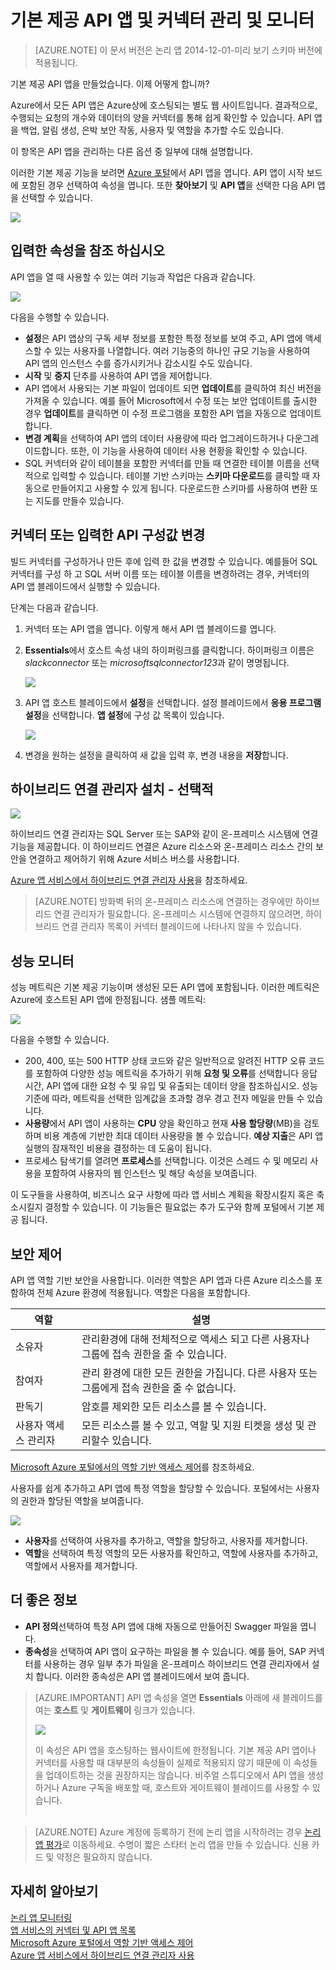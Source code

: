 <properties
	pageTitle="Azure 앱 서비스에서 커넥터 및 API 앱 관리 및 모니터링 | Microsoft Azure"
	description="논리 앱에서 커넥터 및 API 앱의 성능 보기, 마이크로 서비스 아키텍처"
	services="app-service\logic"
	documentationCenter=".net,nodejs,java"
	authors="MandiOhlinger"
	manager="dwrede"
	editor="cgronlun"/>

<tags
	ms.service="logic-apps"
	ms.workload="integration"
	ms.tgt_pltfrm="na"
	ms.devlang="na"
	ms.topic="article"
	ms.date="07/28/2016"
	ms.author="mandia"/>

# 기본 제공 API 앱 및 커넥터 관리 및 모니터

>[AZURE.NOTE] 이 문서 버전은 논리 앱 2014-12-01-미리 보기 스키마 버전에 적용됩니다.

기본 제공 API 앱을 만들었습니다. 이제 어떻게 합니까?

Azure에서 모든 API 앱은 Azure상에 호스팅되는 별도 웹 사이트입니다. 결과적으로, 수행되는 요청의 개수와 데이터의 양을 커넥터를 통해 쉽게 확인할 수 있습니다. API 앱을 백업, 알림 생성, 은박 보안 작동, 사용자 및 역할을 추가할 수도 있습니다.

이 항목은 API 앱을 관리하는 다른 옵션 중 일부에 대해 설명합니다.

이러한 기본 제공 기능을 보려면 [Azure 포털](http://go.microsoft.com/fwlink/p/?LinkID=525040)에서 API 앱을 엽니다. API 앱이 시작 보드에 포함된 경우 선택하여 속성을 엽니다. 또한 **찾아보기** 및 **API 앱**을 선택한 다음 API 앱을 선택할 수 있습니다.

![][browse]

## 입력한 속성을 참조 하십시오

API 앱을 열 때 사용할 수 있는 여러 기능과 작업은 다음과 같습니다.

![][settings]

다음을 수행할 수 있습니다.

- **설정**은 API 앱상의 구독 세부 정보를 포함한 특정 정보를 보여 주고, API 앱에 액세스할 수 있는 사용자를 나열합니다. 여러 기능중의 하나인 규모 기능을 사용하여 API 앱의 인스턴스 수를 증가시키거나 감소시킬 수도 있습니다.
- **시작** 및 **중지** 단추를 사용하여 API 앱을 제어합니다.
- API 앱에서 사용되는 기본 파일이 업데이트 되면 **업데이트**를 클릭하여 최신 버전을 가져올 수 있습니다. 예를 들어 Microsoft에서 수정 또는 보안 업데이트를 출시한 경우 **업데이트**를 클릭하면 이 수정 프로그램을 포함한 API 앱을 자동으로 업데이트합니다.
- **변경 계획**을 선택하여 API 앱의 데이터 사용량에 따라 업그레이드하거나 다운그레이드합니다. 또한, 이 기능을 사용하여 데이터 사용 현황을 확인할 수 있습니다.
- SQL 커넥터와 같이 테이블을 포함한 커넥터를 만들 때 연결한 테이블 이름을 선택적으로 입력할 수 있습니다. 테이블 기반 스키마는 **스키마 다운로드**를 클릭할 때 자동으로 만들어지고 사용할 수 있게 됩니다. 다운로드한 스키마를 사용하여 변환 또는 지도를 만들수 있습니다.

## 커넥터 또는 입력한 API 구성값 변경

빌드 커넥터를 구성하거나 만든 후에 입력 한 값을 변경할 수 있습니다. 예를들어 SQL 커넥터를 구성 하 고 SQL 서버 이름 또는 테이블 이름을 변경하려는 경우, 커넥터의 API 앱 블레이드에서 실행할 수 있습니다.

단계는 다음과 같습니다.

1. 커넥터 또는 API 앱을 엽니다. 이렇게 해서 API 앱 블레이드를 엽니다.
2. **Essentials**에서 호스트 속성 내의 하이퍼링크를 클릭합니다. 하이퍼링크 이름은*slackconnector* 또는 *microsoftsqlconnector123*과 같이 명명됩니다.

	![][apiapphost]

3. API 앱 호스트 블레이드에서 **설정**을 선택합니다. 설정 블레이드에서 **응용 프로그램 설정**을 선택합니다. **앱 설정**에 구성 값 목록이 있습니다.

	![][hostsettings]

4. 변경을 원하는 설정을 클릭하여 새 값을 입력 후, 변경 내용을 **저장**합니다.


## 하이브리드 연결 관리자 설치 - 선택적

![][hcsetup]

하이브리드 연결 관리자는 SQL Server 또는 SAP와 같이 온-프레미스 시스템에 연결 기능을 제공합니다. 이 하이브리드 연결은 Azure 리소스와 온-프레미스 리소스 간의 보안을 연결하고 제어하기 위해 Azure 서비스 버스를 사용합니다.

[Azure 앱 서비스에서 하이브리드 연결 관리자 사용](app-service-logic-hybrid-connection-manager.md)을 참조하세요.

> [AZURE.NOTE] 방화벽 뒤의 온-프레미스 리소스에 연결하는 경우에만 하이브리드 연결 관리자가 필요합니다. 온-프레미스 시스템에 연결하지 않으려면, 하이브리드 연결 관리자 목록이 커넥터 블레이드에 나타나지 않을 수 있습니다.

## 성능 모니터
성능 메트릭은 기본 제공 기능이며 생성된 모든 API 앱에 포함됩니다. 이러한 메트릭은 Azure에 호스트된 API 앱에 한정됩니다. 샘플 메트릭:

![][monitoring]

다음을 수행할 수 있습니다.

- 200, 400, 또는 500 HTTP 상태 코드와 같은 일반적으로 알려진 HTTP 오류 코드를 포함하여 다양한 성능 메트릭을 추가하기 위해 **요청 및 오류**를 선택합니다 응답 시간, API 앱에 대한 요청 수 및 유입 및 유출되는 데이터 양을 참조하십시오. 성능 기준에 따라, 메트릭을 선택한 임계값을 초과할 경우 경고 전자 메일을 만들 수 있습니다.
- **사용량**에서 API 앱이 사용하는 **CPU** 양을 확인하고 현재 **사용 할당량**(MB)을 검토하며 비용 계층에 기반한 최대 데이터 사용량을 볼 수 있습니다. **예상 지출**은 API 앱 실행의 잠재적인 비용을 결정하는 데 도움이 됩니다.
- 프로세스 탐색기를 열려면 **프로세스**를 선택합니다. 이것은 스레드 수 및 메모리 사용을 포함하여 사용자의 웹 인스턴스 및 해당 속성을 보여줍니다.

이 도구들을 사용하여, 비즈니스 요구 사항에 따라 앱 서비스 계획을 확장시킬지 혹은 축소시킬지 결정할 수 있습니다. 이 기능들은 필요없는 추가 도구와 함께 포털에서 기본 제공 됩니다.

## 보안 제어

API 앱 역할 기반 보안을 사용합니다. 이러한 역할은 API 앱과 다른 Azure 리소스를 포함하여 전체 Azure 환경에 적용됩니다. 역할은 다음을 포함합니다.

역할 | 설명
--- | ---
소유자 | 관리환경에 대해 전체적으로 액세스 되고 다른 사용자나 그룹에 접속 권한을 줄 수 있습니다.
참여자 | 관리 환경에 대한 모든 권한을 가집니다. 다른 사용자 또는 그룹에게 접속 권한을 줄 수 없습니다.
판독기 | 암호를 제외한 모든 리소스를 볼 수 있습니다.
사용자 액세스 관리자 | 모든 리소스를 볼 수 있고, 역할 및 지원 티켓을 생성 및 관리할수 있습니다.

[Microsoft Azure 포털에서의 역할 기반 액세스 제어](../active-directory/role-based-access-control-configure.md)를 참조하세요.

사용자를 쉽게 추가하고 API 앱에 특정 역할을 할당할 수 있습니다. 포털에서는 사용자의 권한과 할당된 역할을 보여줍니다.

![][access]

- **사용자**를 선택하여 사용자를 추가하고, 역할을 할당하고, 사용자를 제거합니다.
- **역할**을 선택하여 특정 역할의 모든 사용자를 확인하고, 역할에 사용자를 추가하고, 역할에서 사용자를 제거합니다.


## 더 좋은 정보
- **API 정의**선택하여 특정 API 앱에 대해 자동으로 만들어진 Swagger 파일을 엽니다.
- **종속성**을 선택하여 API 앱이 요구하는 파일을 볼 수 있습니다. 예를 들어, SAP 커넥터를 사용하는 경우 일부 추가 파일을 온-프레미스 하이브리드 연결 관리자에서 설치 합니다. 이러한 종속성은 API 앱 블레이드에서 보여 줍니다.

>[AZURE.IMPORTANT] API 앱 속성을 열면 **Essentials** 아래에 새 블레이드를 여는 **호스트** 및 **게이트웨이** 링크가 있습니다.
>
> ![][host]
>
>이 속성은 API 앱을 호스팅하는 웹사이트에 한정됩니다. 기본 제공 API 앱이나 커넥터를 사용할 때 대부분의 속성들이 실제로 적용되지 않기 때문에 이 속성들을 업데이트하는 것을 권장하지는 않습니다. 비주얼 스튜디오에서 API 앱을 생성하거나 Azure 구독을 배포할 때, 호스트와 게이트웨이 블레이드를 사용할 수 있습니다. <br/><br/>


>[AZURE.NOTE] Azure 계정에 등록하기 전에 논리 앱을 시작하려는 경우 [논리 앱 평가](https://tryappservice.azure.com/?appservice=logic)로 이동하세요. 수명이 짧은 스타터 논리 앱을 만들 수 있습니다. 신용 카드 및 약정은 필요하지 않습니다.

## 자세히 알아보기

[논리 앱 모니터링](app-service-logic-monitor-your-logic-apps.md)<br/>
[ 앱 서비스의 커넥터 및 API 앱 목록](app-service-logic-connectors-list.md)<br/>
[Microsoft Azure 포털에서 역할 기반 액세스 제어](../active-directory/role-based-access-control-configure.md)<br/>
[Azure 앱 서비스에서 하이브리드 연결 관리자 사용](app-service-logic-hybrid-connection-manager.md)


<!--Image references-->
[browse]: ./media/app-service-logic-monitor-your-connectors/browse.png
[settings]: ./media/app-service-logic-monitor-your-connectors/settings.png
[hcsetup]: ./media/app-service-logic-monitor-your-connectors/hcsetup.png
[monitoring]: ./media/app-service-logic-monitor-your-connectors/monitoring.png
[access]: ./media/app-service-logic-monitor-your-connectors/access.png
[host]: ./media/app-service-logic-monitor-your-connectors/host.png
[hostsettings]: ./media/app-service-logic-monitor-your-connectors/hostsettings.png
[apiapphost]: ./media/app-service-logic-monitor-your-connectors/apiapphost.png

<!---HONumber=AcomDC_0803_2016-->